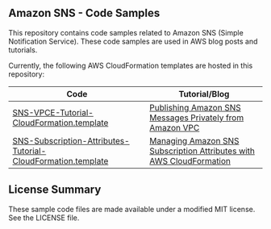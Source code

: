 ## Amazon SNS - Code Samples

This repository contains code samples related to Amazon SNS (Simple Notification Service). These code samples are used in AWS blog posts and tutorials. 

Currently, the following AWS CloudFormation templates are hosted in this repository:

| Code                                          | Tutorial/Blog                                             |
|-----------------------------------------------|-----------------------------------------------------------|
| [SNS-VPCE-Tutorial-CloudFormation.template](https://github.com/aws-samples/aws-sns-samples/blob/master/templates/SNS-VPCE-Tutorial-CloudFormation.template) | [Publishing Amazon SNS Messages Privately from Amazon VPC](https://aws.amazon.com/getting-started/projects/publish-sns-message-privately-vpc-ec2-cloudformation-lambda/) |
| [SNS-Subscription-Attributes-Tutorial-CloudFormation.template](https://github.com/aws-samples/aws-sns-samples/blob/master/templates/SNS-Subscription-Attributes-Tutorial-CloudFormation.template)  | [Managing Amazon SNS Subscription Attributes with AWS CloudFormation](https://aws.amazon.com/blogs/compute/managing-amazon-sns-subscription-attributes-with-aws-cloudformation/) |

## License Summary

These sample code files are made available under a modified MIT license. See the LICENSE file.
